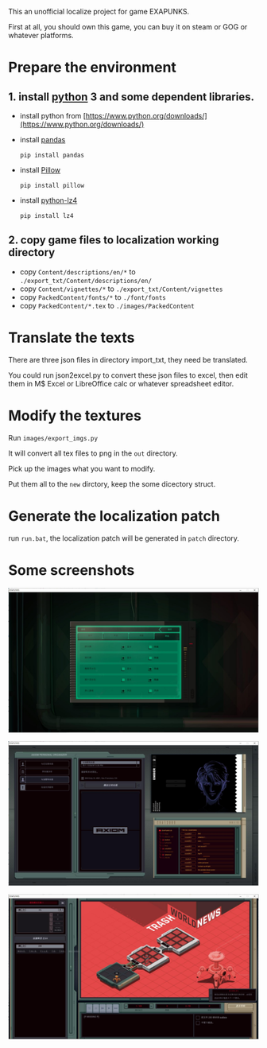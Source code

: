 This an unofficial localize project for game EXAPUNKS.

First at all, you should own this game, you can buy it on steam or GOG or whatever platforms.

# Prepare the environment
## 1. install [python](https://www.python.org/) 3 and some dependent libraries.

* install python from [https://www.python.org/downloads/](https://www.python.org/downloads/)

* install [pandas](https://pandas.pydata.org/)

    ```
    pip install pandas
    ```


* install [Pillow](https://python-pillow.org/)
    ```
    pip install pillow
    ```

* install [python-lz4](https://github.com/python-lz4/python-lz4)
    ```
    pip install lz4
    ```

## 2. copy game files to localization working directory

* copy ``Content/descriptions/en/*`` to ``./export_txt/Content/descriptions/en/``
* copy ``Content/vignettes/*`` to ``./export_txt/Content/vignettes``
* copy ``PackedContent/fonts/*`` to ``./font/fonts``
* copy ``PackedContent/*.tex`` to ``./images/PackedContent``

# Translate the texts
There are three json files in directory import_txt, they need be translated.

You could run json2excel.py to convert these json files to excel, then edit them in M$ Excel or LibreOffice calc or whatever spreadsheet editor.

# Modify the textures
Run ``images/export_imgs.py`` 

It will convert all tex files to png in the ``out`` directory.

Pick up the images what you want to modify.

Put them all to the ``new`` dirctory, keep the some dicectory struct.

# Generate the localization patch
run ``run.bat``, the localization patch will be generated in ``patch`` directory.

# Some screenshots
![](screenshot/screenshot_1.jpg)

![](screenshot/screenshot_2.jpg)

![](screenshot/screenshot_3.jpg)
